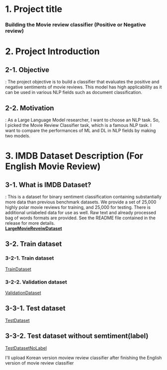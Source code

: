 # 1. Project title
### Building the Movie review classifier (Positive or Negative review)
# 2. Project Introduction
## 2-1. Objective
: The project objective is to build a classifier that evaluates the positive and negative sentiments of movie reviews. This model has high applicability as it can be used in various NLP fields such as document classification.
## 2-2. Motivation
: As a Large Language Model researcher, I want to choose an NLP task. So, I picked the Movie Review Classifier task, which is a famous NLP task. I want to compare the performances of ML and DL in NLP fields by making two models.
# 3. IMDB Dataset Description (For English Movie Review)
## 3-1. What is IMDB Dataset?
: This is a dataset for binary sentiment classification containing substantially more data than previous benchmark datasets. We provide a set of 25,000 highly polar movie reviews for training, and 25,000 for testing. There is additional unlabeled data for use as well. Raw text and already processed bag of words formats are provided. See the README file contained in the release for more details.  
[**LargeMovieReveiwDataset**](http://ai.stanford.edu/~amaas/data/sentiment/)
## 3-2. Train dataset
### 3-2-1. Train dataset
[TrainDataset](https://drive.google.com/file/d/1yh9VcSK6z2H-Lho-dFF-KE0VdwOp8lF8/view?usp=drive_link)
### 3-2-2. Validation dataset
[ValidationDataset](https://drive.google.com/file/d/1OMiZX-LumH9Yqo81jlYIH_Fgx1GOuN72/view?usp=drive_link)
## 3-3-1. Test dataset
[TestDataset](https://drive.google.com/file/d/1OMiZX-LumH9Yqo81jlYIH_Fgx1GOuN72/view?usp=drive_link)
## 3-3-2. Test dataset without semtiment(label)
[TestDatasetNoLabel](https://drive.google.com/file/d/1--VjEXKLR9K5E1-AseoBDq1oKBBv3AiL/view?usp=drive_link)

I'll upload Korean version moview review classifier after finishing the English version of movie review classifier
